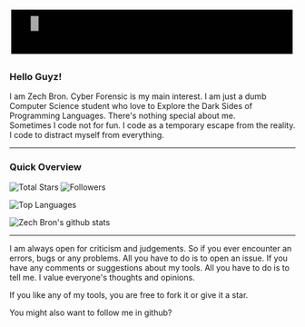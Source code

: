 # ![Zech Bron](https://raw.githubusercontent.com/ZechBron/ZechBron/master/20200929_212037.gif)

### Hello Guyz!
I am Zech Bron. Cyber Forensic is my main interest. I am just a dumb Computer Science student who love to Explore the Dark Sides of Programming Languages. There's nothing special about me.
<br>
Sometimes I code not for fun. I code as a temporary escape from the reality. I code to distract myself from everything. 

---

### Quick Overview
![Total Stars](https://img.shields.io/github/stars/ZechBron?affiliations=OWNER&style=for-the-badge)   ![Followers](https://img.shields.io/github/followers/ZechBron?label=Followers&style=for-the-badge)

![Top Languages](https://github-readme-stats.vercel.app/api/top-langs/?username=ZechBron&hide=TeX&layout=compact)

![Zech Bron's github stats](https://github-readme-stats.vercel.app/api?username=ZechBron&show_icons=true)

---

I am always open for criticism and judgements.
So if you ever encounter an errors, bugs or any problems. All you have to do is to open an issue.
If you have any comments or suggestions about my tools. All you have to do is to tell me.
I value everyone's thoughts and opinions. 

If you like any of my tools, you are free to fork it or give it a star.

You might also want to follow me in github?
<!--

**ZechBron/ZechBron** is a ✨ _special_ ✨ repository because its `README.md` (this file) appears on your GitHub profile.

Here are some ideas to get you started:

- 🔭 I’m currently working on ...
- 🌱 I’m currently learning ...
- 👯 I’m looking to collaborate on ...
- 🤔 I’m looking for help with ...
- 💬 Ask me about ...
- 📫 How to reach me: ...
- 😄 Pronouns: ...
- ⚡ Fun fact: ...
-->
